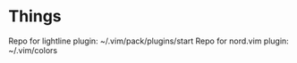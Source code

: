 # Things

Repo for lightline plugin: ~/.vim/pack/plugins/start
Repo for nord.vim plugin: ~/.vim/colors
